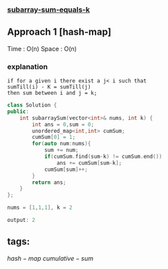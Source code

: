 ### [subarray-sum-equals-k](https://leetcode.com/problems/subarray-sum-equals-k/)

## Approach 1 [hash-map]

Time : O(n)
Space : O(n)

### explanation
```
if for a given i there exist a j< i such that
sumTill(i) - K = sumTill(j)
then sum between i and j = k;
```

```cpp
class Solution {
public:
    int subarraySum(vector<int>& nums, int k) {
        int ans = 0,sum = 0;
        unordered_map<int,int> cumSum;
        cumSum[0] = 1;
        for(auto num:nums){
            sum += num;
            if(cumSum.find(sum-k) != cumSum.end())
                ans += cumSum[sum-k];
            cumSum[sum]++;
        }        
        return ans;
    }
};
``` 

```cpp
nums = [1,1,1], k = 2

output: 2
```

## tags:
$hash-map$
$cumulative-sum$